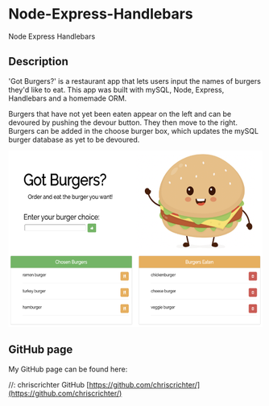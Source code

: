 # Node-Express-Handlebars
Node Express Handlebars


## Description

'Got Burgers?' is a restaurant app that lets users input the names of burgers they'd like to eat. This app was built with mySQL, Node, Express, Handlebars and a homemade ORM.

Burgers that have not yet been eaten appear on the left and can be devoured by pushing the devour button. They then move to the right. Burgers can be added in the choose burger box, which updates the mySQL burger database as yet to be devoured.

<img src="public/assets/img/gotburgers.png" width="600" height="350">


## GitHub page

My GitHub page can be found here:

//: chriscrichter GitHub [https://github.com/chriscrichter/](https://github.com/chriscrichter/)

